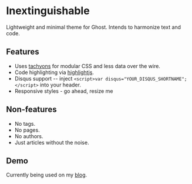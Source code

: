 # Inextinguishable

Lightweight and minimal theme for Ghost. Intends to harmonize text and code.

## Features
* Uses [tachyons](http://tachyons.io/) for modular CSS and less data over the wire.
* Code highlighting via [highlightjs](https://highlightjs.org).
* Disqus support -- inject `<script>var disqus="YOUR_DISQUS_SHORTNAME";</script>` into your header.
* Responsive styles - go ahead, resize me

## Non-features
* No tags.
* No pages.
* No authors.
* Just articles without the noise.

## Demo
Currently being used on my [blog](http://notjoshmiller.com).
